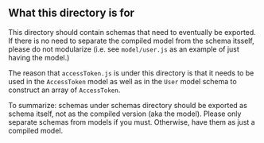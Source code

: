 ## What this directory is for

This directory should contain schemas that need to eventually be exported. If there is no need to separate the compiled model from the schema itsself, please do not modularize (i.e. see `model/user.js` as an example of just having the model.)

The reason that `accessToken.js` is under this directory is that it needs to be used in the `AccessToken` model as well as in the `User` model schema to construct an array of `AccessToken`.

To summarize: schemas under schemas directory should be exported as schema itself, not as the compiled version (aka the model). Please only separate schemas from models if you must. Otherwise, have them as just a compiled model.
